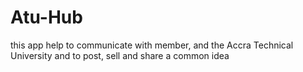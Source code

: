 # Atu-Hub
this app help to communicate with member, and the Accra Technical University and to post, sell and share a common idea
